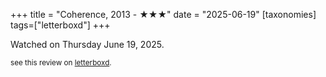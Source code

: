 +++
title = "Coherence, 2013 - ★★★"
date = "2025-06-19"
[taxonomies]
tags=["letterboxd"]
+++

Watched on Thursday June 19, 2025.

<small>see this review on <a href="https://letterboxd.com/nonmodernist/film/coherence/">letterboxd</a>.</small>